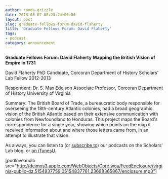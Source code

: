 ```yaml
---
author: ronda-grizzle
date: 2013-05-07 08:23:24+00:00
layout: post
slug: graduate-fellows-forum-david-flaherty
title: 'Graduate Fellows Forum: David Flaherty'
tags:
- podcast
category: announcement
---
```


**Graduate Fellows Forum: David Flaherty**
**Mapping the British Vision of Empire in 1731**

David Flaherty
PhD Candidate, Corcoran Department of History
Scholars' Lab Fellow 2012-2013

Respondent:
Dr. S. Max Edelson
Associate Professor, Corcoran Department of History
University of Virginia

Summary:
The British Board of Trade, a bureaucratic body responsible for overseeing the 18th-century Atlantic colonies, had a broad geographic vision of the British Atlantic based on their extensive communication with colonies from Newfoundland to Honduras.  This project maps the Board's correspondence for a single year, showing which points on the map it received information about and where those letters came from, in an attempt to illustrate that vision.



As always, you can listen to (or [subscribe to](http://www.scholarslab.org/category/podcasts/)) our podcasts on the Scholars' Lab blog, or [on iTunesU](http://itunes.apple.com/us/itunes-u/scholars-lab-speaker-series/id401906619).

[podloveaudio src="http://deimos3.apple.com/WebObjects/Core.woa/FeedEnclosure/virginia-public-dz.5154837759.05154837761.23698365867/enclosure.mp3"]
